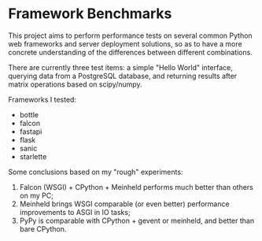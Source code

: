 # Framework Benchmarks

This project aims to perform performance tests on several common Python web frameworks and server deployment solutions, so as to have a more concrete understanding of the differences between different combinations.

There are currently three test items: a simple "Hello World" interface, querying data from a PostgreSQL database, and returning results after matrix operations based on scipy/numpy.

Frameworks I tested:

- bottle
- falcon
- fastapi
- flask
- sanic
- starlette

Some conclusions based on my "rough" experiments:

1. Falcon (WSGI) + CPython + Meinheld performs much better than others on my PC;
2. Meinheld brings WSGI comparable (or even better) performance improvements to ASGI in IO tasks;
3. PyPy is comparable with CPython + gevent or meinheld, and better than bare CPython. 